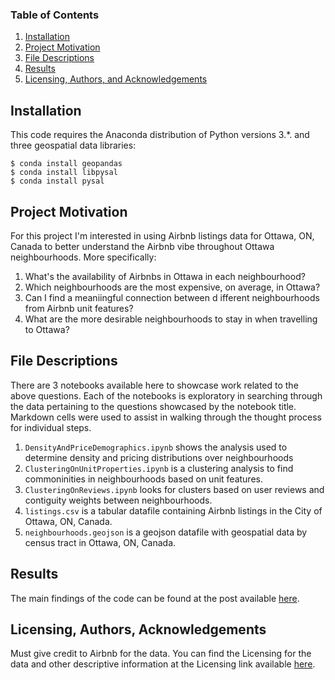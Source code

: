 ### Table of Contents

1. [Installation](#installation)
2. [Project Motivation](#motivation)
3. [File Descriptions](#files)
4. [Results](#results)
5. [Licensing, Authors, and Acknowledgements](#licensing)

## Installation <a name="installation"></a>

This code requires the Anaconda distribution of Python versions 3.*. and three geospatial data libraries:
```
$ conda install geopandas
$ conda install libpysal
$ conda install pysal
```

## Project Motivation<a name="motivation"></a>

For this project I'm interested in using Airbnb listings data for Ottawa, ON, Canada to better understand the Airbnb vibe throughout Ottawa neighbourhoods.  More specifically:

1. What's the availability of Airbnbs in Ottawa in each neighbourhood?
2. Which neighbourhoods are the most expensive, on average, in Ottawa?
2. Can I find a meaniingful connection between d ifferent neighbourhoods from Airbnb unit features?
3. What are the more desirable neighbourhoods to stay in when travelling to Ottawa?

## File Descriptions <a name="files"></a>

There are 3 notebooks available here to showcase work related to the above questions.  Each of the notebooks is exploratory in searching through the data pertaining to the questions showcased by the notebook title.  Markdown cells were used to assist in walking through the thought process for individual steps.  

1. `DensityAndPriceDemographics.ipynb` shows the analysis used to determine density and pricing distributions over neighbourhoods
2. `ClusteringOnUnitProperties.ipynb` is a clustering analysis to find commoninities in neighbourhoods based on unit features.
3. `ClusteringOnReviews.ipynb` looks for clusters based on user reviews and contiguity weights between neighbourhoods.
4. `listings.csv` is a tabular datafile containing Airbnb listings in the City of Ottawa, ON, Canada.
5. `neighbourhoods.geojson` is a geojson datafile with geospatial data by census tract in Ottawa, ON, Canada.

## Results<a name="results"></a>

The main findings of the code can be found at the post available [here](https://robertshaheen.medium.com/best-airbnb-neighbourhoods-in-canadas-capital-34009041ad95).

## Licensing, Authors, Acknowledgements<a name="licensing"></a>

Must give credit to Airbnb for the data.  You can find the Licensing for the data and other descriptive information at the Licensing link available [here](https://creativecommons.org/publicdomain/zero/1.0/).
